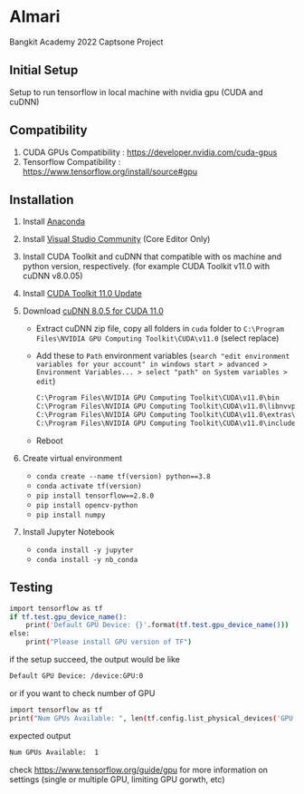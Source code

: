 # Almari
Bangkit Academy 2022 Captsone Project

## Initial Setup
Setup to run tensorflow in local machine with nvidia gpu (CUDA and cuDNN)

## Compatibility
1. CUDA GPUs Compatibility : https://developer.nvidia.com/cuda-gpus
2. Tensorflow Compatibility : https://www.tensorflow.org/install/source#gpu

## Installation
1. Install [Anaconda](https://docs.anaconda.com/anaconda/install/windows/)
2. Install [Visual Studio Community](https://visualstudio.microsoft.com/downloads/) (Core Editor Only)
3. Install CUDA Toolkit and cuDNN that compatible with os machine and python version, respectively. (for example CUDA Toolkit v11.0 with cuDNN v8.0.05)
4. Install [CUDA Toolkit 11.0 Update](https://developer.download.nvidia.com/compute/cuda/11.0.3/network_installers/cuda_11.0.3_win10_network.exe)
5. Download [cuDNN 8.0.5 for CUDA 11.0](https://developer.nvidia.com/rdp/cudnn-archive#a-collapse805-110)

   - Extract cuDNN zip file, copy all folders in `cuda` folder to `C:\Program Files\NVIDIA GPU Computing Toolkit\CUDA\v11.0` (select replace)
   - Add these to `Path` environment variables (`search "edit environment variables for your account" in windows start > advanced > Environment Variables... > select "path" on System variables > edit`)

      ```cmd
      C:\Program Files\NVIDIA GPU Computing Toolkit\CUDA\v11.0\bin
      C:\Program Files\NVIDIA GPU Computing Toolkit\CUDA\v11.0\libnvvp
      C:\Program Files\NVIDIA GPU Computing Toolkit\CUDA\v11.0\extras\CUPTI\lib64
      C:\Program Files\NVIDIA GPU Computing Toolkit\CUDA\v11.0\include
      ```

   - Reboot

6. Create virtual environment
   - `conda create --name tf(version) python==3.8`
   - `conda activate tf(version)`
   - `pip install tensorflow==2.8.0`
   - `pip install opencv-python`
   - `pip install numpy`

7. Install Jupyter Notebook
   - `conda install -y jupyter`
   - `conda install -y nb_conda`

## Testing
```Bash
import tensorflow as tf
if tf.test.gpu_device_name():
    print('Default GPU Device: {}'.format(tf.test.gpu_device_name()))
else:
    print("Please install GPU version of TF")
```

if the setup succeed, the output would be like
```Bash
Default GPU Device: /device:GPU:0
```
or if you want to check number of GPU
```Bash
import tensorflow as tf
print("Num GPUs Available: ", len(tf.config.list_physical_devices('GPU')))
```
expected output
```Bash
Num GPUs Available:  1
```
check https://www.tensorflow.org/guide/gpu for more information on settings (single or multiple GPU, limiting GPU gorwth, etc)
